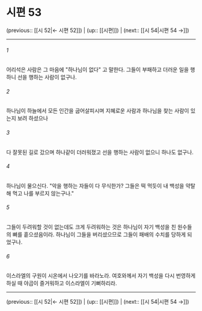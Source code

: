 # 시편 53

(previous:: [[시 52|← 시편 52]]) | (up:: [[시편]]) | (next:: [[시 54|시편 54 →]])

***




###### 1 

어리석은 사람은 그 마음에 "하나님이 없다" 고 말한다. 그들이 부패하고 더러운 일을 행하니 선을 행하는 사람이 없구나. 



###### 2 

하나님이 하늘에서 모든 인간을 굽어살피시며 지혜로운 사람과 하나님을 찾는 사람이 있는지 보려 하셨으나 



###### 3 

다 잘못된 길로 갔으며 하나같이 더러워졌고 선을 행하는 사람이 없으니 하나도 없구나. 



###### 4 

하나님이 물으신다. "악을 행하는 자들이 다 무식한가? 그들은 떡 먹듯이 내 백성을 약탈해 먹고 나를 부르지 않는구나." 



###### 5 

그들이 두려워할 것이 없는데도 크게 두려워하는 것은 하나님이 자기 백성을 친 원수들의 뼈를 흩으셨음이라. 하나님이 그들을 버리셨으므로 그들이 패배의 수치를 당하게 되었구나. 



###### 6 

이스라엘의 구원이 시온에서 나오기를 바라노라. 여호와께서 자기 백성을 다시 번영하게 하실 때 야곱이 즐거워하고 이스라엘이 기뻐하리라.

***

(previous:: [[시 52|← 시편 52]]) | (up:: [[시편]]) | (next:: [[시 54|시편 54 →]])
